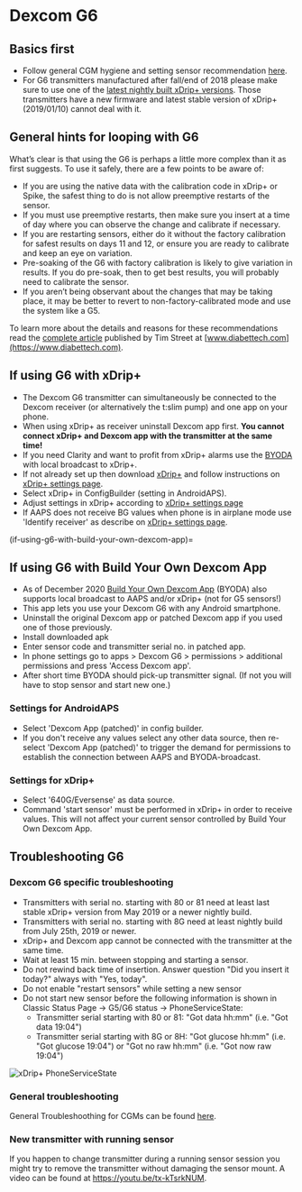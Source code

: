 # Dexcom G6

## Basics first

-   Follow general CGM hygiene and setting sensor recommendation [here](../Hardware/GeneralCGMRecommendation.md).
-   For G6 transmitters manufactured after fall/end of 2018 please make sure to use one of the [latest nightly built xDrip+ versions](https://github.com/NightscoutFoundation/xDrip/releases). Those transmitters have a new firmware and latest stable version of xDrip+ (2019/01/10) cannot deal with it.

## General hints for looping with G6

What’s clear is that using the G6 is perhaps a little more complex than it as first suggests. To use it safely, there are a few points to be aware of:

-   If you are using the native data with the calibration code in xDrip+ or Spike, the safest thing to do is not allow preemptive restarts of the sensor.
-   If you must use preemptive restarts, then make sure you insert at a time of day where you can observe the change and calibrate if necessary.
-   If you are restarting sensors, either do it without the factory calibration for safest results on days 11 and 12, or ensure you are ready to calibrate and keep an eye on variation.
-   Pre-soaking of the G6 with factory calibration is likely to give variation in results. If you do pre-soak, then to get best results, you will probably need to calibrate the sensor.
-   If you aren’t being observant about the changes that may be taking place, it may be better to revert to non-factory-calibrated mode and use the system like a G5.

To learn more about the details and reasons for these recommendations read the [complete article](https://www.diabettech.com/artificial-pancreas/diy-looping-and-cgm/) published by Tim Street at [www.diabettech.com](https://www.diabettech.com).

## If using G6 with xDrip+

-   The Dexcom G6 transmitter can simultaneously be connected to the Dexcom receiver (or alternatively the t:slim pump) and one app on your phone.
-   When using xDrip+ as receiver uninstall Dexcom app first. **You cannot connect xDrip+ and Dexcom app with the transmitter at the same time!**
-   If you need Clarity and want to profit from xDrip+ alarms use the [BYODA](../Hardware/DexcomG6.md#if-using-g6-with-build-your-own-dexcom-app) with local broadcast to xDrip+.
-   If not already set up then download [xDrip+](https://github.com/NightscoutFoundation/xDrip) and follow instructions on [xDrip+ settings page](../Configuration/xdrip.md).
-   Select xDrip+ in ConfigBuilder (setting in AndroidAPS).
-   Adjust settings in xDrip+ according to [xDrip+ settings page](../Configuration/xdrip.md)
-   If AAPS does not receive BG values when phone is in airplane mode use 'Identify receiver' as describe on [xDrip+ settings page](../Configuration/xdrip.md).

(if-using-g6-with-build-your-own-dexcom-app)=
## If using G6 with Build Your Own Dexcom App

-   As of December 2020 [Build Your Own Dexcom App](https://docs.google.com/forms/d/e/1FAIpQLScD76G0Y-BlL4tZljaFkjlwuqhT83QlFM5v6ZEfO7gCU98iJQ/viewform?fbzx=2196386787609383750&fbclid=IwAR2aL8Cps1s6W8apUVK-gOqgGpA-McMPJj9Y8emf_P0-_gAsmJs6QwAY-o0) (BYODA) also supports local broadcast to AAPS and/or xDrip+ (not for G5 sensors!)
-   This app lets you use your Dexcom G6 with any Android smartphone.
-   Uninstall the original Dexcom app or patched Dexcom app if you used one of those previously.
-   Install downloaded apk
-   Enter sensor code and transmitter serial no. in patched app.
-   In phone settings go to apps > Dexcom G6 > permissions > additional permissions and press 'Access Dexcom app'.
-   After short time BYODA should pick-up transmitter signal. (If not you will have to stop sensor and start new one.)

### Settings for AndroidAPS

-   Select 'Dexcom App (patched)' in config builder.
-   If you don't receive any values select any other data source, then re-select 'Dexcom App (patched)' to trigger the demand for permissions to establish the connection between AAPS and BYODA-broadcast.

### Settings for xDrip+

-   Select '640G/Eversense' as data source.
-   Command 'start sensor' must be performed in xDrip+ in order to receive values. This will not affect your current sensor controlled by Build Your Own Dexcom App.

## Troubleshooting G6

### Dexcom G6 specific troubleshooting

-   Transmitters with serial no. starting with 80 or 81 need at least last stable xDrip+ version from May 2019 or a newer nightly build.
-   Transmitters with serial no. starting with 8G need at least nightly build from July 25th, 2019 or newer.
-   xDrip+ and Dexcom app cannot be connected with the transmitter at the same time.
-   Wait at least 15 min. between stopping and starting a sensor.
-   Do not rewind back time of insertion. Answer question "Did you insert it today?" always with "Yes, today".
-   Do not enable "restart sensors" while setting a new sensor
-   Do not start new sensor before the following information is shown in Classic Status Page -> G5/G6 status -> PhoneServiceState:
    -   Transmitter serial starting with 80 or 81: "Got data hh:mm" (i.e. "Got data 19:04")
    -   Transmitter serial starting with 8G or 8H: "Got glucose hh:mm" (i.e. "Got glucose 19:04") or "Got no raw hh:mm" (i.e. "Got now raw 19:04")

![xDrip+ PhoneServiceState](../images/xDrip_Dexcom_PhoneServiceState.png)

### General troubleshooting

General Troubleshoothing for CGMs can be found [here](./GeneralCGMRecommendation.html#troubleshooting).

### New transmitter with running sensor

If you happen to change transmitter during a running sensor session you might try to remove the transmitter without damaging the sensor mount. A video can be found at <https://youtu.be/tx-kTsrkNUM>.
